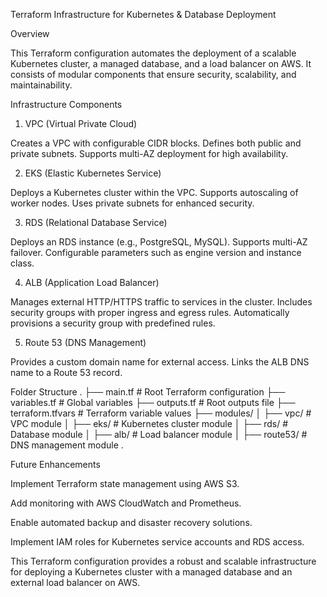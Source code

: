 Terraform Infrastructure for Kubernetes & Database Deployment

Overview

This Terraform configuration automates the deployment of a scalable Kubernetes cluster, a managed database, and a load balancer on AWS. It consists of modular components that ensure security, scalability, and maintainability.

Infrastructure Components

1. VPC (Virtual Private Cloud)

Creates a VPC with configurable CIDR blocks.
Defines both public and private subnets.
Supports multi-AZ deployment for high availability.

2. EKS (Elastic Kubernetes Service)

Deploys a Kubernetes cluster within the VPC.
Supports autoscaling of worker nodes.
Uses private subnets for enhanced security.

3. RDS (Relational Database Service)

Deploys an RDS instance (e.g., PostgreSQL, MySQL).
Supports multi-AZ failover.
Configurable parameters such as engine version and instance class.

4. ALB (Application Load Balancer)

Manages external HTTP/HTTPS traffic to services in the cluster.
Includes security groups with proper ingress and egress rules.
Automatically provisions a security group with predefined rules.

5. Route 53 (DNS Management)

Provides a custom domain name for external access.
Links the ALB DNS name to a Route 53 record.

Folder Structure
.
├── main.tf                 # Root Terraform configuration
├── variables.tf            # Global variables
├── outputs.tf              # Root outputs file
├── terraform.tfvars        # Terraform variable values
├── modules/
│   ├── vpc/                # VPC module
│   ├── eks/                # Kubernetes cluster module
│   ├── rds/                # Database module
│   ├── alb/                # Load balancer module
│   ├── route53/            # DNS management module
.

Future Enhancements

Implement Terraform state management using AWS S3.

Add monitoring with AWS CloudWatch and Prometheus.

Enable automated backup and disaster recovery solutions.

Implement IAM roles for Kubernetes service accounts and RDS access.

This Terraform configuration provides a robust and scalable infrastructure for deploying a Kubernetes cluster with a managed database and an external load balancer on AWS. 
